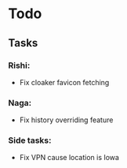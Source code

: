 # Todo
## Tasks
### Rishi:
- Fix cloaker favicon fetching
### Naga:
- Fix history overriding feature
### Side tasks:
- Fix VPN cause location is Iowa
  